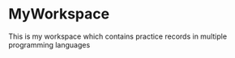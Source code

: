 # MyWorkspace
This is my workspace which contains practice records in multiple programming languages
